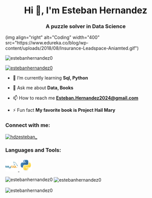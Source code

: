 <h1 align="center">Hi 👋, I'm Esteban Hernandez</h1>
<h3 align="center">A puzzle solver in Data Science</h3>
(img align="right" alt="Coding" width="400" src="https://www.edureka.co/blog/wp-content/uploads/2018/08/Insurance-Leadspace-Aniamted.gif")



<p align="left"> <img src="https://komarev.com/ghpvc/?username=estebanhernandez0&label=Profile%20views&color=0e75b6&style=flat" alt="estebanhernandez0" /> </p>

<p align="left"> <a href="https://github.com/ryo-ma/github-profile-trophy"><img src="https://github-profile-trophy.vercel.app/?username=estebanhernandez0" alt="estebanhernandez0" /></a> </p>

- 🌱 I’m currently learning **Sql, Python**

- 💬 Ask me about **Data, Books**

- 📫 How to reach me **Esteban.Hernandez2024@gmail.com**

- ⚡ Fun fact **My favorite book is Project Hail Mary**

<h3 align="left">Connect with me:</h3>
<p align="left">
<a href="https://instagram.com/hdzesteban_" target="blank"><img align="center" src="https://raw.githubusercontent.com/rahuldkjain/github-profile-readme-generator/master/src/images/icons/Social/instagram.svg" alt="hdzesteban_" height="30" width="40" /></a>
</p>

<h3 align="left">Languages and Tools:</h3>
<p align="left"> <a href="https://www.mysql.com/" target="_blank" rel="noreferrer"> <img src="https://raw.githubusercontent.com/devicons/devicon/master/icons/mysql/mysql-original-wordmark.svg" alt="mysql" width="40" height="40"/> </a> <a href="https://www.python.org" target="_blank" rel="noreferrer"> <img src="https://raw.githubusercontent.com/devicons/devicon/master/icons/python/python-original.svg" alt="python" width="40" height="40"/> </a> </p>

<p><img align="left" src="https://github-readme-stats.vercel.app/api/top-langs?username=estebanhernandez0&show_icons=true&locale=en&layout=compact" alt="estebanhernandez0" /></p>

<p>&nbsp;<img align="center" src="https://github-readme-stats.vercel.app/api?username=estebanhernandez0&show_icons=true&locale=en" alt="estebanhernandez0" /></p>

<p><img align="center" src="https://github-readme-streak-stats.herokuapp.com/?user=estebanhernandez0&" alt="estebanhernandez0" /></p>

